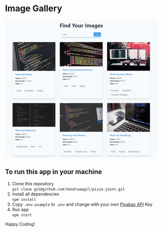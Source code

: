# Image Gallery

![Preview](public/img/preview.png)

## To run this app in your machine

1. Clone this repository <br />
   `git clone git@github.com:hendraaagil/pizza-joint.git`
2. Install all dependencies <br />
   `npm install`
3. Copy `.env.example` to `.env` and change with your own [Pixabay API](https://pixabay.com/api/docs/) Key
4. Run app <br />
   `npm start`

Happy Coding!
